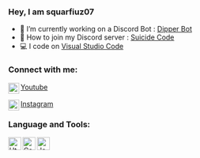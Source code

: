 ### Hey, I am squarfiuz07
<ul>
  <li> 📝 I’m currently working on a Discord Bot : <a href="https://discord.com/api/oauth2/authorize?client_id=775458564860018739&permissions=-1">Dipper Bot</a></li>
  <li> 💌 How to join my Discord server : <a href="https://discord.gg/A59kDPN">Suicide Code</a></li>
  <li> 💻 I code on <a href="https://code.visualstudio.com">Visual Studio Code</a></li>
</ul>

### Connect with me:
<img align="left" alt="squarfiuz07_youtube" width="22px" src="https://cdn.jsdelivr.net/npm/simple-icons@v3/icons/youtube.svg" />[Youtube](https://www.youtube.com/channel/UC2ACluqDgpeNbexpdaTACmw/videos)
<br>
<br>
<img align="left" alt="squarfiuz07_instagram" width="22px" src="https://cdn.jsdelivr.net/npm/simple-icons@v3/icons/instagram.svg" />[Instagram](https://www.instagram.com/squarfiuz07/)

### Language and Tools:
<img align="left" alt="Html" width="26px" src="https://logos-download.com/wp-content/uploads/2017/07/HTML5_badge.png">
<img align="left" alt="Css" width="26px" src="https://verekia.com/_pages/css3/introduction-css3/img/css3-logo.png">
<img align="left" alt="JavaScript" width="26px" src="https://www.kite.com/wp-content/uploads/2020/10/ic_javascript_m.png">


